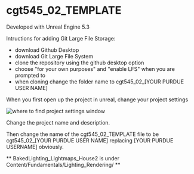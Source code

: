 # cgt545_02_TEMPLATE

Developed with Unreal Engine 5.3

Intructions for adding Git Large File Storage:

- download Github Desktop
- download Git Large File System
- clone the repository using the github desktop option
- choose "for your own purposes" and "enable LFS" when you are prompted to
- when cloning change the folder name to cgt545_02_[YOUR PURDUE USER NAME]

When you first open up the project in unreal, change your project settings

![where to find project settings window](./setup_images/project_settings.png)

Change the project name and description. 

Then change the name of the cgt545_02_TEMPLATE file to be cgt545_02_[YOUR PURDUE USER NAME] replacing [YOUR PURDUE USERNAME] obviously.



** BakedLighting_Lightmaps_House2 is under Content/Fundamentals/Lighting_Rendering/ **

